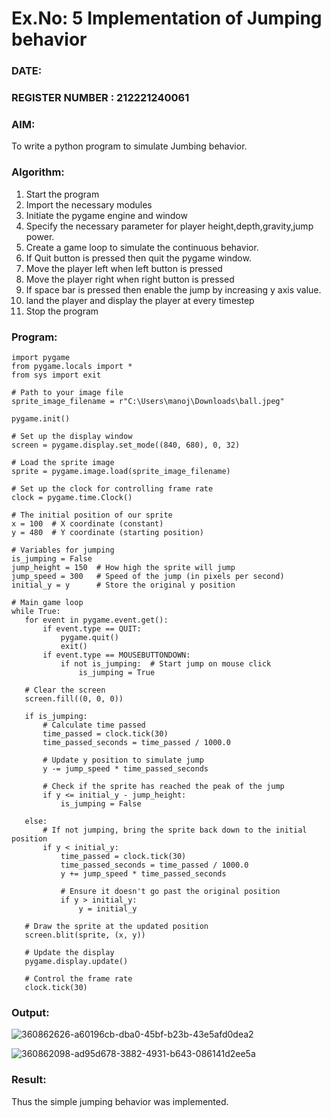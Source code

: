 # Ex.No: 5  Implementation of Jumping behavior 
### DATE:                                                                            
### REGISTER NUMBER : 212221240061
### AIM: 
To write a python program to simulate Jumbing behavior. 
### Algorithm:
1. Start the program
2. Import the necessary modules
3. Initiate the pygame engine and window
4. Specify the necessary parameter for player height,depth,gravity,jump power. 
5. Create a game loop to simulate the continuous behavior.
6. If Quit button is pressed then quit the pygame window.
7. Move the player left when left button is pressed
8. Move the player right when right button is pressed
9. If space bar is pressed then enable the jump by increasing y axis value.
10. land the player and display the player at every timestep
11.  Stop the program
 ### Program:
 ~~~
import pygame
from pygame.locals import *
from sys import exit

# Path to your image file
sprite_image_filename = r"C:\Users\manoj\Downloads\ball.jpeg"

pygame.init()

# Set up the display window
screen = pygame.display.set_mode((840, 680), 0, 32)

# Load the sprite image
sprite = pygame.image.load(sprite_image_filename)

# Set up the clock for controlling frame rate
clock = pygame.time.Clock()

# The initial position of our sprite
x = 100  # X coordinate (constant)
y = 480  # Y coordinate (starting position)

# Variables for jumping
is_jumping = False
jump_height = 150  # How high the sprite will jump
jump_speed = 300   # Speed of the jump (in pixels per second)
initial_y = y      # Store the original y position

# Main game loop
while True:
    for event in pygame.event.get():
        if event.type == QUIT:
            pygame.quit()
            exit()
        if event.type == MOUSEBUTTONDOWN:
            if not is_jumping:  # Start jump on mouse click
                is_jumping = True

    # Clear the screen
    screen.fill((0, 0, 0))

    if is_jumping:
        # Calculate time passed
        time_passed = clock.tick(30)
        time_passed_seconds = time_passed / 1000.0
        
        # Update y position to simulate jump
        y -= jump_speed * time_passed_seconds
        
        # Check if the sprite has reached the peak of the jump
        if y <= initial_y - jump_height:
            is_jumping = False
    
    else:
        # If not jumping, bring the sprite back down to the initial position
        if y < initial_y:
            time_passed = clock.tick(30)
            time_passed_seconds = time_passed / 1000.0
            y += jump_speed * time_passed_seconds
            
            # Ensure it doesn't go past the original position
            if y > initial_y:
                y = initial_y

    # Draw the sprite at the updated position
    screen.blit(sprite, (x, y))
    
    # Update the display
    pygame.display.update()

    # Control the frame rate
    clock.tick(30)
~~~











### Output:
![360862626-a60196cb-dba0-45bf-b23b-43e5afd0dea2](https://github.com/user-attachments/assets/6ba82827-4d46-471b-8b53-ee9749ba7dbd)

![360862098-ad95d678-3882-4931-b643-086141d2ee5a](https://github.com/user-attachments/assets/fb744ba4-62ef-45c7-a9e0-3531227a532f)


### Result:
Thus the simple jumping behavior  was implemented.
